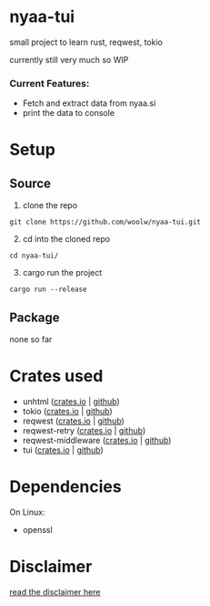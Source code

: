 # nyaa-tui

small project to learn rust, reqwest, tokio

currently still very much so WIP

### Current Features:

- Fetch and extract data from nyaa.si
- print the data to console

# Setup

## Source
1. clone the repo
```
git clone https://github.com/woolw/nyaa-tui.git
```
2. cd into the cloned repo
```
cd nyaa-tui/
```
3. cargo run the project
```
cargo run --release
```

## Package

none so far

# Crates used

- unhtml ([crates.io](https://crates.io/crates/unhtml) | [github](https://github.com/Hexilee/unhtml.rs))
- tokio ([crates.io](https://crates.io/crates/tokio) | [github](https://github.com/tokio-rs/tokio))
- reqwest ([crates.io](https://crates.io/crates/reqwest) | [github](https://github.com/seanmonstar/reqwest))
- reqwest-retry ([crates.io](https://crates.io/crates/reqwest-retry) | [github](https://github.com/TrueLayer/reqwest-middleware))
- reqwest-middleware ([crates.io](https://crates.io/crates/reqwest-middleware) | [github](https://github.com/TrueLayer/reqwest-middleware))
- tui ([crates.io](https://crates.io/crates/tui) | [github](https://github.com/fdehau/tui-rs))

# Dependencies

On Linux: 
- openssl

# Disclaimer 

[read the disclaimer here](https://github.com/woolw/nyaa-tui/blob/master/DISCLAIMER.md)